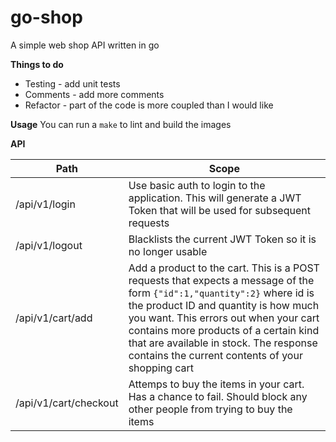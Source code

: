 # go-shop
A simple web shop API written in go


**Things to do**
- Testing - add unit tests
- Comments - add more comments
- Refactor - part of the code is more coupled than I would like

**Usage**
You can run a `make` to lint and build the images

**API**

| Path | Scope |
|------|-------|
| /api/v1/login | Use basic auth to login to the application. This will generate a JWT Token that will be used for subsequent requests |
| /api/v1/logout | Blacklists the current JWT Token so it is no longer usable |
|/api/v1/cart/add | Add a product to the cart. This is a POST requests that expects a message of the form `{"id":1,"quantity":2}` where id is the product ID and quantity is how much you want. This errors out when your cart contains more products of a certain kind that are available in stock. The response contains the current contents of your shopping cart |
|/api/v1/cart/checkout | Attemps to buy the items in your cart. Has a chance to fail. Should block any other people from trying to buy the items|
